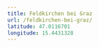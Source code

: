 ```yaml
---
title: Feldkirchen bei Graz
url: /feldkirchen-bei-graz/
latitude: 47.0116701
longitude: 15.4431328
---
```

